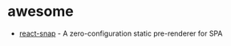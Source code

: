 # awesome

- [react-snap](https://github.com/stereobooster/react-snap) - A zero-configuration static pre-renderer for SPA